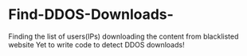 # Find-DDOS-Downloads-
Finding the list of users(IPs) downloading the content from blacklisted website
Yet to write code to detect DDOS downloads!
